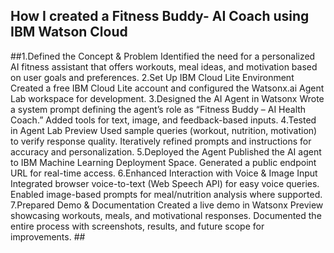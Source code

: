 ## How I created a Fitness Buddy- AI Coach using IBM Watson Cloud ##

##1.Defined the Concept & Problem
  Identified the need for a personalized AI fitness assistant that offers workouts, meal ideas, and motivation based on user goals and     preferences.
2.Set Up IBM Cloud Lite Environment
  Created a free IBM Cloud Lite account and configured the Watsonx.ai Agent Lab workspace for development.
3.Designed the AI Agent in Watsonx
  Wrote a system prompt defining the agent’s role as “Fitness Buddy – AI Health Coach.”
  Added tools for text, image, and feedback-based inputs.
4.Tested in Agent Lab Preview
  Used sample queries (workout, nutrition, motivation) to verify response quality.
  Iteratively refined prompts and instructions for accuracy and personalization.
5.Deployed the Agent
  Published the AI agent to IBM Machine Learning Deployment Space.
  Generated a public endpoint URL for real-time access.
6.Enhanced Interaction with Voice & Image Input
  Integrated browser voice-to-text (Web Speech API) for easy voice queries.
  Enabled image-based prompts for meal/nutrition analysis where supported.
7.Prepared Demo & Documentation
  Created a live demo in Watsonx Preview showcasing workouts, meals, and motivational responses.
  Documented the entire process with screenshots, results, and future scope for improvements. ##

